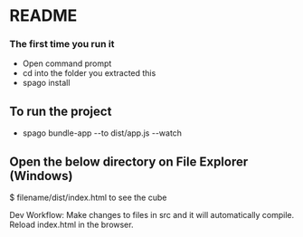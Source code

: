 # README #
### The first time you run it
* Open command prompt
* cd into the folder you extracted this
* spago install

## To run the project
* spago bundle-app --to dist/app.js --watch

## Open the below directory on File Explorer (Windows)
$ filename/dist/index.html to see the cube

Dev Workflow: Make changes to files in src and it will automatically compile. Reload index.html in the browser.
